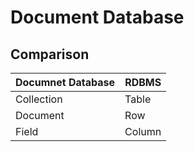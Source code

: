 # Document Database

## Comparison
|Documnet Database|RDBMS|
|--|--|
|Collection|Table|
|Document|Row|
|Field|Column|
